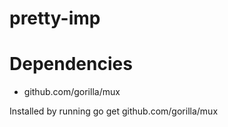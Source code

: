 # pretty-imp

# Dependencies
 * github.com/gorilla/mux

 Installed by running go get github.com/gorilla/mux
